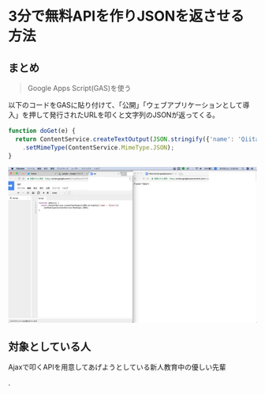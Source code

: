 # 3分で無料APIを作りJSONを返させる方法

## まとめ

> Google Apps Script(GAS)を使う

以下のコードをGASに貼り付けて、「公開」「ウェブアプリケーションとして導入」を押して発行されたURLを叩くと文字列のJSONが返ってくる。

```js
function doGet(e) {
  return ContentService.createTextOutput(JSON.stringify({'name': 'Qiita'}))
    .setMimeType(ContentService.MimeType.JSON);
}
```

![スクリーンショット](./ss.jpg)

## 対象としている人

Ajaxで叩くAPIを用意してあげようとしている新人教育中の優しい先輩

.